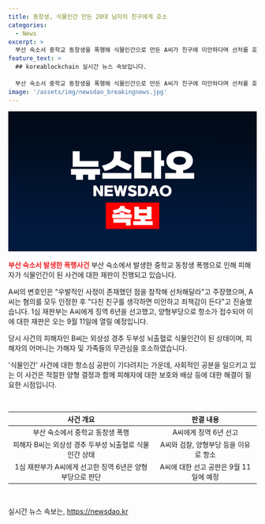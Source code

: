```yaml
---
title: 동창생, 식물인간 만든 20대 남자의 친구에게 호소
categories:
  - News
excerpt: >
  부산 숙소서 중학교 동창생을 폭행해 식물인간으로 만든 A씨가 친구에 미안하다며 선처를 호소했다. A씨 측 변호인은 우발적 사정을 감안해 선처를 요청했고, A씨는 혐의를 모두 인정하며 죄책감을 토로했다. 피해자의 어머니는 가해자와 가족들의 냉담한 태도를 비판했다. 1심은 A씨에게 징역 6년을 선고했지만, A씨와 검찰 양측은 양형부당으로 항소했다. 다음 선고 공판은 9월 11일에 열린다. (문자수: 203자)
feature_text: >
  ## koreablockchain 실시간 뉴스 속보입니다.

  부산 숙소서 중학교 동창생을 폭행해 식물인간으로 만든 A씨가 친구에 미안하다며 선처를 호소했다. A씨 측 변호인은 우발적 사정을 감안해 선처를 요청했고, A씨는 혐의를 모두 인정하며 죄책감을 토로했다. 피해자의 어머니는 가해자와 가족들의 냉담한 태도를 비판했다. 1심은 A씨에게 징역 6년을 선고했지만, A씨와 검찰 양측은 양형부당으로 항소했다. 다음 선고 공판은 9월 11일에 열린다. (문자수: 203자)
image: '/assets/img/newsdao_breakingnews.jpg'
---
```


<p><img src="/assets/img/newsdao_breakingnews.jpg" alt="koreablockchain 속보" /></p>

<p><b><span style="color: #ee2323;">부산 숙소서 발생한 폭행사건</span></b>
부산 숙소에서 발생한 중학교 동창생 폭행으로 인해 피해자가 식물인간이 된 사건에 대한 재판이 진행되고 있습니다.</p>

<p>A씨의 변호인은 "우발적인 사정이 존재했던 점을 참작해 선처해달라"고 주장했으며, A씨는 혐의를 모두 인정한 후 "다친 친구를 생각하면 미안하고 죄책감이 든다"고 진술했습니다. 1심 재판부는 A씨에게 징역 6년을 선고했고, 양형부당으로 항소가 접수되어 이에 대한 재판은 오는 9월 11일에 열릴 예정입니다.</p>

<p>당시 사건의 피해자인 B씨는 외상성 경추 두부성 뇌출혈로 식물인간이 된 상태이며, 피해자의 어머니는 가해자 및 가족들의 무관심을 호소하였습니다.</p>

<p>'식물인간' 사건에 대한 항소심 공판이 기다려지는 가운데, 사회적인 공분을 일으키고 있는 이 사건은 적절한 양형 결정과 함께 피해자에 대한 보호와 배상 등에 대한 해결이 필요한 시점입니다. </p>

<p data-ke-size="size16">&nbsp;</p>

<table>
<thead>
    <tr>
        <th style="text-align: center;"><b>사건 개요</b></th>
        <th style="text-align: center;"><b>판결 내용</b></th>
    </tr>
</thead>
<tbody>
    <tr>
        <td style="text-align: center;">부산 숙소에서 중학교 동창생 폭행</td>
        <td style="text-align: center;">A씨에게 징역 6년 선고</td>
    </tr>
    <tr>
        <td style="text-align: center;">피해자 B씨는 외상성 경추 두부성 뇌출혈로 식물인간 상태</td>
        <td style="text-align: center;">A씨와 검찰, 양형부당 등을 이유로 항소</td>
    </tr>
    <tr>
        <td style="text-align: center;">1심 재판부가 A씨에게 선고한 징역 6년은 양형부당으로 판단</td>
        <td style="text-align: center;">A씨에 대한 선고 공판은 9월 11일에 예정</td>
</tr>
</tbody>
</table>

<p data-ke-size="size16">&nbsp;</p>
실시간 뉴스 속보는, <a href="https://newsdao.kr" rel="dofollow">https://newsdao.kr</a>


